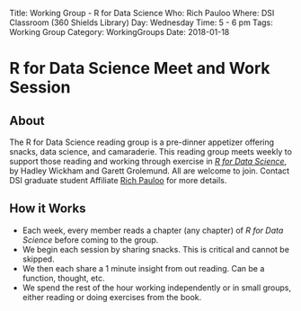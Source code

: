 Title: Working Group - R for Data Science
Who: Rich Pauloo
Where: DSI Classroom (360 Shields Library)
Day: Wednesday
Time: 5 - 6 pm
Tags: Working Group
Category: WorkingGroups
Date: 2018-01-18

# R for Data Science Meet and Work Session

## About

The R for Data Science reading group is a pre-dinner appetizer offering snacks, data science, and camaraderie. This reading group meets weekly to support those reading and working through exercise in *[R for Data Science](http://r4ds.had.co.nz)*, by Hadley Wickham and Garett Grolemund. All are welcome to join.  Contact DSI graduate student Affiliate [Rich Pauloo](mailto:rpauloo@ucdavis.edu) for more details.

## How it Works

* Each week, every member reads a chapter (any chapter) of *R for Data Science* before coming to the group.  
* We begin each session by sharing snacks. This is critical and cannot be skipped.  
* We then each share a 1 minute insight from out reading. Can be a function, thought, etc.  
* We spend the rest of the hour working independently or in small groups, either reading or doing exercises from the book.  
